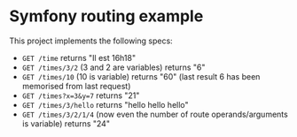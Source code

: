 Symfony routing example
=======================

This project implements the following specs:
* `GET /time` returns "Il est 16h18"
* `GET /times/3/2` (3 and 2 are variables) returns "6"
* `GET /times/10` (10 is variable) returns "60" (last result 6 has been memorised from last request)
* `GET /times?x=3&y=7` returns "21"
* `GET /times/3/hello` returns "hello hello hello"
* `GET /times/3/2/1/4` (now even the number of route operands/arguments is variable) returns "24"

